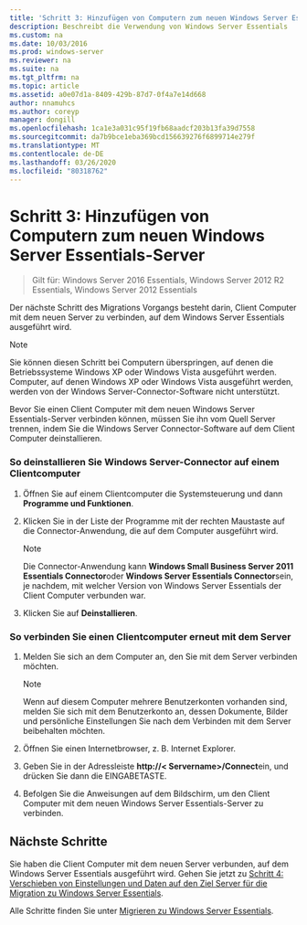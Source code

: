 ```yaml
---
title: 'Schritt 3: Hinzufügen von Computern zum neuen Windows Server Essentials-Server'
description: Beschreibt die Verwendung von Windows Server Essentials
ms.custom: na
ms.date: 10/03/2016
ms.prod: windows-server
ms.reviewer: na
ms.suite: na
ms.tgt_pltfrm: na
ms.topic: article
ms.assetid: a0e07d1a-8409-429b-87d7-0f4a7e14d668
author: nnamuhcs
ms.author: coreyp
manager: dongill
ms.openlocfilehash: 1ca1e3a031c95f19fb68aadcf203b13fa39d7558
ms.sourcegitcommit: da7b9bce1eba369bcd156639276f6899714e279f
ms.translationtype: MT
ms.contentlocale: de-DE
ms.lasthandoff: 03/26/2020
ms.locfileid: "80318762"
---
```

# <a name="step-3-join-computers-to-the-new-windows-server-essentials-server"></a>Schritt 3: Hinzufügen von Computern zum neuen Windows Server Essentials-Server

>Gilt für: Windows Server 2016 Essentials, Windows Server 2012 R2 Essentials, Windows Server 2012 Essentials

Der nächste Schritt des Migrations Vorgangs besteht darin, Client Computer mit dem neuen Server zu verbinden, auf dem Windows Server Essentials ausgeführt wird.  
  
> [!NOTE]
>  Sie können diesen Schritt bei Computern überspringen, auf denen die Betriebssysteme Windows XP oder Windows Vista ausgeführt werden. Computer, auf denen Windows XP oder Windows Vista ausgeführt werden, werden von der Windows Server-Connector-Software nicht unterstützt.  
  
 Bevor Sie einen Client Computer mit dem neuen Windows Server Essentials-Server verbinden können, müssen Sie ihn vom Quell Server trennen, indem Sie die Windows Server Connector-Software auf dem Client Computer deinstallieren.  
  
### <a name="to-uninstall-windows-server-connector-on-a-client-computer"></a>So deinstallieren Sie Windows Server-Connector auf einem Clientcomputer  
  
1.  Öffnen Sie auf einem Clientcomputer die Systemsteuerung und dann **Programme und Funktionen**.  
  
2.  Klicken Sie in der Liste der Programme mit der rechten Maustaste auf die Connector-Anwendung, die auf dem Computer ausgeführt wird.  
  
    > [!NOTE]
    >  Die Connector-Anwendung kann **Windows Small Business Server 2011 Essentials Connector**oder **Windows Server Essentials Connector**sein, je nachdem, mit welcher Version von Windows Server Essentials der Client Computer verbunden war.  
  
3.  Klicken Sie auf **Deinstallieren**.  
  
### <a name="to-reconnect-a-client-computer-to-the-server"></a>So verbinden Sie einen Clientcomputer erneut mit dem Server  
  
1.  Melden Sie sich an dem Computer an, den Sie mit dem Server verbinden möchten.  
  
    > [!NOTE]
    >  Wenn auf diesem Computer mehrere Benutzerkonten vorhanden sind, melden Sie sich mit dem Benutzerkonto an, dessen Dokumente, Bilder und persönliche Einstellungen Sie nach dem Verbinden mit dem Server beibehalten möchten.  
  
2.  Öffnen Sie einen Internetbrowser, z. B. Internet Explorer.  
  
3.  Geben Sie in der Adressleiste **http://< Servername\>/Connect**ein, und drücken Sie dann die EINGABETASTE.  
  
4.  Befolgen Sie die Anweisungen auf dem Bildschirm, um den Client Computer mit dem neuen Windows Server Essentials-Server zu verbinden.  
  
## <a name="next-steps"></a>Nächste Schritte  
 Sie haben die Client Computer mit dem neuen Server verbunden, auf dem Windows Server Essentials ausgeführt wird. Gehen Sie jetzt zu [Schritt 4: Verschieben von Einstellungen und Daten auf den Ziel Server für die Migration zu Windows Server Essentials](Step-4--Move-settings-and-data-to-the-Destination-Server-for-Windows-Server-Essentials-migration.md).  
  

Alle Schritte finden Sie unter [Migrieren zu Windows Server Essentials](Migrate-from-Previous-Versions-to-Windows-Server-Essentials-or-Windows-Server-Essentials-Experience.md).

